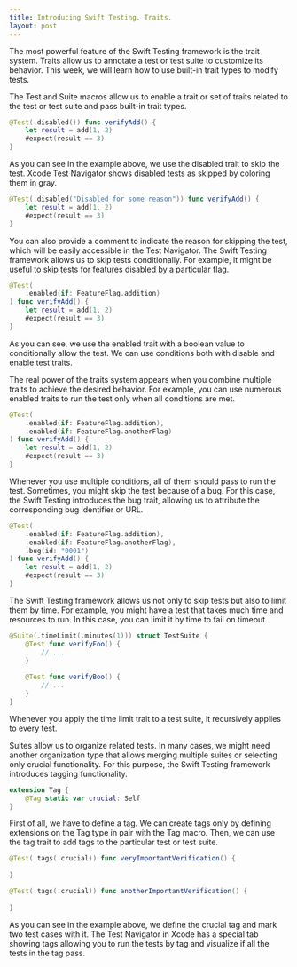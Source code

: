 ```yaml
---
title: Introducing Swift Testing. Traits.
layout: post
---
```


The most powerful feature of the Swift Testing framework is the trait system. Traits allow us to annotate a test or test suite to customize its behavior. This week, we will learn how to use built-in trait types to modify tests.

The Test and Suite macros allow us to enable a trait or set of traits related to the test or test suite and pass built-in trait types.

```swift
@Test(.disabled()) func verifyAdd() {
    let result = add(1, 2)
    #expect(result == 3)
}
```

As you can see in the example above, we use the disabled trait to skip the test. Xcode Test Navigator shows disabled tests as skipped by coloring them in gray.

```swift
@Test(.disabled("Disabled for some reason")) func verifyAdd() {
    let result = add(1, 2)
    #expect(result == 3)
}
```

You can also provide a comment to indicate the reason for skipping the test, which will be easily accessible in the Test Navigator. The Swift Testing framework allows us to skip tests conditionally. For example, it might be useful to skip tests for features disabled by a particular flag.

```swift
@Test(
    .enabled(if: FeatureFlag.addition)
) func verifyAdd() {
    let result = add(1, 2)
    #expect(result == 3)
}
```

As you can see, we use the enabled trait with a boolean value to conditionally allow the test. We can use conditions both with disable and enable test traits.

The real power of the traits system appears when you combine multiple traits to achieve the desired behavior. For example, you can use numerous enabled traits to run the test only when all conditions are met.

```swift
@Test(
    .enabled(if: FeatureFlag.addition),
    .enabled(if: FeatureFlag.anotherFlag)
) func verifyAdd() {
    let result = add(1, 2)
    #expect(result == 3)
}
```

Whenever you use multiple conditions, all of them should pass to run the test. Sometimes, you might skip the test because of a bug. For this case, the Swift Testing introduces the bug trait, allowing us to attribute the corresponding bug identifier or URL.

```swift
@Test(
    .enabled(if: FeatureFlag.addition),
    .enabled(if: FeatureFlag.anotherFlag),
    .bug(id: "0001")
) func verifyAdd() {
    let result = add(1, 2)
    #expect(result == 3)
}
```

The Swift Testing framework allows us not only to skip tests but also to limit them by time. For example, you might have a test that takes much time and resources to run. In this case, you can limit it by time to fail on timeout.

```swift
@Suite(.timeLimit(.minutes(1))) struct TestSuite {
    @Test func verifyFoo() {
        // ...
    }
    
    @Test func verifyBoo() {
        // ...
    }
}
```

Whenever you apply the time limit trait to a test suite, it recursively applies to every test.

Suites allow us to organize related tests. In many cases, we might need another organization type that allows merging multiple suites or selecting only crucial functionality. For this purpose, the Swift Testing framework introduces tagging functionality.

```swift
extension Tag {
    @Tag static var crucial: Self
}
```

First of all, we have to define a tag. We can create tags only by defining extensions on the Tag type in pair with the Tag macro. Then, we can use the tag trait to add tags to the particular test or test suite.

```swift
@Test(.tags(.crucial)) func veryImportantVerification() {
    
}

@Test(.tags(.crucial)) func anotherImportantVerification() {
    
}
```

As you can see in the example above, we define the crucial tag and mark two test cases with it. The Test Navigator in Xcode has a special tab showing tags allowing you to run the tests by tag and visualize if all the tests in the tag pass.
